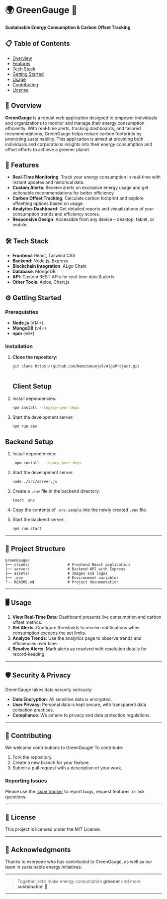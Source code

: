 
# 🌍 **GreenGauge** 🌱
**Sustainable Energy Consumption & Carbon Offset Tracking**

## 📋 Table of Contents

- [Overview](#overview)
- [Features](#features)
- [Tech Stack](#tech-stack)
- [Getting Started](#getting-started)
- [Usage](#usage)
- [Contributing](#contributing)
- [License](#license)


## 🌟 **Overview**
**GreenGauge** is a robust web application designed to empower individuals and organizations to monitor and manage their energy consumption efficiently. With real-time alerts, tracking dashboards, and tailored recommendations, GreenGauge helps reduce carbon footprints by promoting sustainability. This application is aimed at providing both individuals and corporations insights into their energy consumption and offset efforts to achieve a greener planet.



## 🚀 **Features**
- **Real-Time Monitoring**: Track your energy consumption in real-time with instant updates and historical data.
- **Custom Alerts**: Receive alerts on excessive energy usage and get actionable recommendations for better efficiency.
- **Carbon Offset Tracking**: Calculate carbon footprint and explore offsetting options based on usage.
- **Analytics Dashboard**: Get detailed reports and visualizations of your consumption trends and efficiency scores.
- **Responsive Design**: Accessible from any device – desktop, tablet, or mobile.


## 🛠 **Tech Stack**
- **Frontend**: React, Tailwind CSS
- **Backend**: Node.js, Express
- **Blockchain Integration**: ALgo Chain
- **Database**: MongoDB
- **API**: Custom REST APIs for real-time data & alerts
- **Other Tools**: Axios, Chart.js

## ⚙️ **Getting Started**

### Prerequisites
- **Node.js** (v14+)
- **MongoDB** (v4+)
- **npm** (v6+)

### Installation

1. **Clone the repository:**
   ```bash
   git clone https://github.com/Namitamunjal/AlgoProject.git
  
   ```

   ## Client Setup
1. Install dependencies:
   ```bash
   npm install --legacy-peer-deps
   ```

2. Start the development server:
   ```bash
   npm run dev
   ```

## Backend Setup
1. Install dependencies:
   ```bash
    npm install --legacy-peer-deps
   ```
2. Start the development server:
   ```bash
   node ./src/server.js
   ```
3. Create a `.env` file in the backend directory:
   ```bash
   touch .env
   ```

3. Copy the contents of `.env.sample` into the newly created `.env` file.

4. Start the backend server:
   ```bash
   npm run start
   ```
---

## 🧩 **Project Structure**

```
GreenGauge/
├── client/                 # Frontend React application
├── server/                 # Backend API with Express
├── assets/                 # Images and logos
├── .env                    # Environment variables
└── README.md               # Project documentation
```

---

## 🖥 **Usage**

1. **View Real-Time Data**: Dashboard presents live consumption and carbon offset metrics.
2. **Set Alerts**: Configure thresholds to receive notifications when consumption exceeds the set limits.
3. **Analyze Trends**: Use the analytics page to observe trends and efficiencies over time.
4. **Resolve Alerts**: Mark alerts as resolved with resolution details for record-keeping.

---

## 🛡 **Security & Privacy**
GreenGauge takes data security seriously:
- **Data Encryption**: All sensitive data is encrypted.
- **User Privacy**: Personal data is kept secure, with transparent data collection practices.
- **Compliance**: We adhere to privacy and data protection regulations.

---


## 🤝 **Contributing**
We welcome contributions to GreenGauge! To contribute:
1. Fork the repository.
2. Create a new branch for your feature.
3. Submit a pull request with a description of your work.

### Reporting Issues
Please use the [issue tracker](https://github.com/Namitamunjal/AlgoProject/issues) to report bugs, request features, or ask questions.

---

## 📄 **License**
This project is licensed under the MIT License.

---

## 🙌 **Acknowledgments**
Thanks to everyone who has contributed to GreenGauge, as well as our team in sustainable energy initiatives.

---

> Together, let’s make energy consumption **greener** and more **sustainable**! 🌱

---

